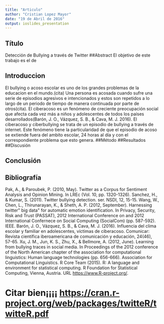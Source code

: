```yaml
---
title: "Articulo"
author: "Cristian Lopez Mayor"
date: "19 de Abril de 2016"
output: ioslides_presentation
---
```

## Título
Detección de Bullying a través de Twitter
##Abstract
El objetivo de este trabajo es el de 

## Introduccion
El bullying o acoso escolar es uno de los grandes problemas de la educacion en el mundo.(cita) Una persona es acosada cuando sufre una serie de episodios agresivos e intencionados  y estos  son repetidos a lo largo de un periodo de tiempo de manera continuada por parte de otros(cita).
El ciberacoso es un fenómeno de creciente preocupación social que afecta cada vez más a niños y adolescentes de todos los países desarrollados(Barón, J. O., Vázquez, S. B., & Cava, M. J. 2016). El ciberacoso y ciberbullying se trata de un episodio de bullying  a través de internet. Este fenómeno tiene la particularidad de que el episodio de acoso se extiende  fuera del ambito escolar, 24 horas al día y con el correspondiente problema que esto genera.
##Método
##Resultados
##Discusión
## Conclusión 

## Bibliografía
Pak, A., & Paroubek, P. (2010, May). Twitter as a Corpus for Sentiment Analysis and Opinion Mining. In LREc (Vol. 10, pp. 1320-1326).
Sanchez, H., & Kumar, S. (2011). Twitter bullying detection. ser. NSDI, 12, 15-15.
Wang, W., Chen, L., Thirunarayan, K., & Sheth, A. P. (2012, September). Harnessing twitter" big data" for automatic emotion identification. In Privacy, Security, Risk and Trust (PASSAT), 2012 International Conference on and 2012 International Confernece on Social Computing (SocialCom) (pp. 587-592). IEEE.
Barón, J. O., Vázquez, S. B., & Cava, M. J. (2016). Influencia del clima escolar y familiar en adolescentes, víctimas de ciberacoso. Comunicar: Revista científica iberoamericana de comunicación y educación, 24(46), 57-65.
Xu, J. M., Jun, K. S., Zhu, X., & Bellmore, A. (2012, June). Learning from bullying traces in social media. In Proceedings of the 2012 conference of the North American chapter of the association for computational linguistics: Human language technologies (pp. 656-666). Association for Computational Linguistics.
R Core Team (2015). R: A language and environment for statistical
  computing. R Foundation for Statistical Computing, Vienna, Austria. URL
  https://www.R-project.org/.

# Citar bien¡¡¡¡  https://cran.r-project.org/web/packages/twitteR/twitteR.pdf

